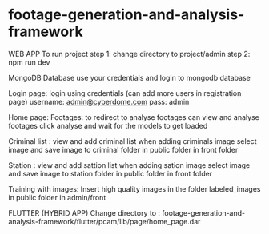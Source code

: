 # footage-generation-and-analysis-framework

WEB APP
To run project 
step 1: change directory to project/admin 
step 2: npm run dev

MongoDB Database 
use your credentials and login to mongodb database

Login page:
login using credentials 
(can add more users in registration page)
username: admin@cyberdome.com 
pass: admin

Home page: 
  Footages: to redirect to analyse footages can view and analyse footages click analyse and wait for the models to get loaded

  Criminal list : view and add criminal list when adding criminals image select image and save image to criminal folder in public folder in front folder

  Station : view and add sattion list when adding sation image select image and save image to station folder in public folder in front folder
  
 Training with images:
  Insert high quality images in the folder labeled_images in public folder in admin/front
  
  FLUTTER (HYBRID APP)
  Change directory to : footage-generation-and-analysis-framework/flutter/pcam/lib/page/home_page.dar
  
